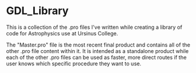 # GDL_Library
This is a collection of the .pro files I've written while creating a library of code for Astrophysics use at Ursinus College.

The "Master.pro" file is the most recent final product and contains all of the other .pro file content within it. It is intended as a standalone product while each of the other .pro files can be used as faster, more direct routes if the user knows which specific procedure they want to use.
